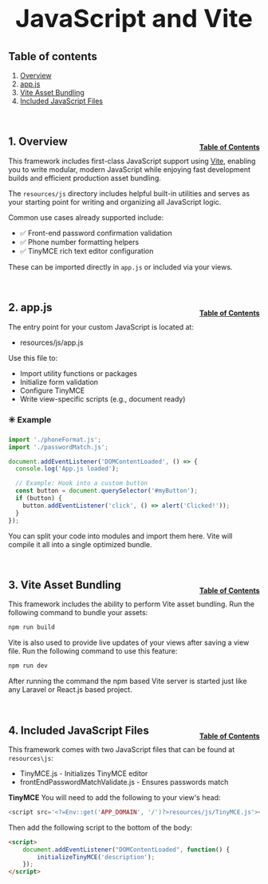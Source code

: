 <h1 style="font-size: 50px; text-align: center;">JavaScript and Vite</h1>

## Table of contents
1. [Overview](#overview)
2. [app.js](#app_js)
3. [Vite Asset Bundling](#vite-asset-bundling)
4. [Included JavaScript Files](#javascript)

<br>

## 1. Overview <a id="overview"></a><span style="float: right; font-size: 14px; padding-top: 15px;">[Table of Contents](#table-of-contents)</span>
This framework includes first-class JavaScript support using [Vite](https://vitejs.dev/), enabling you to write modular, modern JavaScript while enjoying fast development builds and efficient production asset bundling.

The `resources/js` directory includes helpful built-in utilities and serves as your starting point for writing and organizing all JavaScript logic.

Common use cases already supported include:
- ✅ Front-end password confirmation validation  
- ✅ Phone number formatting helpers  
- ✅ TinyMCE rich text editor configuration

These can be imported directly in `app.js` or included via your views.

<br>

## 2. app.js <a id="app_js"></a><span style="float: right; font-size: 14px; padding-top: 15px;">[Table of Contents](#table-of-contents)</span>
The entry point for your custom JavaScript is located at:
- resources/js/app.js

Use this file to:
- Import utility functions or packages
- Initialize form validation
- Configure TinyMCE
- Write view-specific scripts (e.g., document ready)

### ✳️ Example
```js
import './phoneFormat.js';
import './passwordMatch.js';

document.addEventListener('DOMContentLoaded', () => {
  console.log('App.js loaded');

  // Example: Hook into a custom button
  const button = document.querySelector('#myButton');
  if (button) {
    button.addEventListener('click', () => alert('Clicked!'));
  }
});
```

You can split your code into modules and import them here. Vite will compile it all into a single optimized bundle.

<br>

## 3. Vite Asset Bundling <a id="vite-asset-bundling"></a><span style="float: right; font-size: 14px; padding-top: 15px;">[Table of Contents](#table-of-contents)</span>
This framework includes the ability to perform Vite asset bundling.  Run the following command to bundle your assets:

```sh
npm run build
```

Vite is also used to provide live updates of your views after saving a view file.  Run the following command to use this feature:

```sh
npm run dev
```

After running the command the npm based Vite server is started just like any Laravel or React.js based project.

<br>

## 4. Included JavaScript Files <a id="javascript"></a><span style="float: right; font-size: 14px; padding-top: 15px;">[Table of Contents](#table-of-contents)</span>
This framework comes with two JavaScript files that can be found at `resources\js`:
- TinyMCE.js - Initializes TinyMCE editor
- frontEndPasswordMatchValidate.js - Ensures passwords match


**TinyMCE**
You will need to add the following to your view's head:
```php
<script src='<?=Env::get('APP_DOMAIN', '/')?>resources/js/TinyMCE.js'></script>
```

Then add the following script to the bottom of the body:
```html
<script>
    document.addEventListener("DOMContentLoaded", function() {
        initializeTinyMCE('description');
    });
</script>
```
